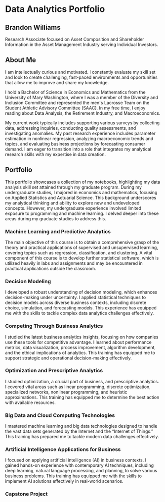 # Data Analytics Portfolio

## Brandon Williams
Research Associate focused on Asset Composition and Shareholder Information in the Asset Management Industry serving Individual Investors. 

## About Me
I am intellectually curious and motivated. I constantly evaluate my skill set and look to create challenging, fast-paced environments and opportunities that allow me to improve and share my knowledge. 

I hold a Bachelor of Science in Economics and Mathematics from the University of Mary Washington, where I was a member of the Diversity and Inclusion Committee and represented the men's Lacrosse Team on the Student Athletic Advisory Committee (SAAC). In my free time, I enjoy reading about Data Analysis, the Retirement Industry, and Macroeconomics. 

My current work typically includes supporting various surveys by collecting data, addressing inquiries, conducting quality assessments, and investigating anomalies. My past research experience includes parameter estimation in nonlinear regression, analyzing macroeconomic trends and topics, and evaluating business projections by forecasting consumer demand. I am eager to transition into a role that integrates my analytical research skills with my expertise in data creation. 

## Portfolio
This portfolio showcases a collection of my notebooks, highlighting my data analysis skill set attained through my graduate program. During my undergraduate studies, I majored in economics and mathematics, focusing on Applied Statistics and Actuarial Science. This background underscores my analytical thinking and ability to explore new and undeveloped concepts. However, my undergraduate experience involved limited exposure to programming and machine learning. I delved deeper into these areas during my graduate studies to address this.

### Machine Learning and Predictive Analytics 
The main objective of this course is to obtain a comprehensive grasp of the theory and practical applications of supervised and unsupervised learning, covering topics such as regression, classification, and clustering. A vital component of this course is to develop further statistical software, which is utilized heavily in labs and assignments and may be encountered in practical applications outside the classroom. 

### Decision Modeling
I developed a robust understanding of decision modeling, which enhances decision-making under uncertainty. I applied statistical techniques to decision models across diverse business contexts, including discrete choice, simulation, and forecasting models. This experience has equipped me with the skills to tackle complex data analytics challenges effectively.

### Competing Through Business Analytics 
I studied the latest business analytics insights, focusing on how companies use these tools for competitive advantage. I learned about performance metrics, data visualization, process improvement, algorithm development, and the ethical implications of analytics. This training has equipped me to support strategic and operational decision-making effectively.

### Optimization and Prescriptive Analytics
I studied optimization, a crucial part of business, and prescriptive analytics. I covered vital areas such as linear programming, discrete optimization, specialized networks, nonlinear programming, and heuristic approximations. This training has equipped me to determine the best action with available resources.

### Big Data and Cloud Computing Technologies
I mastered machine learning and big data technologies designed to handle the vast data sets generated by the Internet and the “Internet of Things.” This training has prepared me to tackle modern data challenges effectively.

### Artificial Intelligence Applications for Business
I focused on applying artificial intelligence (AI) in business contexts. I gained hands-on experience with contemporary AI techniques, including deep learning, natural language processing, and planning, to solve various business problems. This training has equipped me with the skills to implement AI solutions effectively in real-world scenarios.

### Capstone Project

